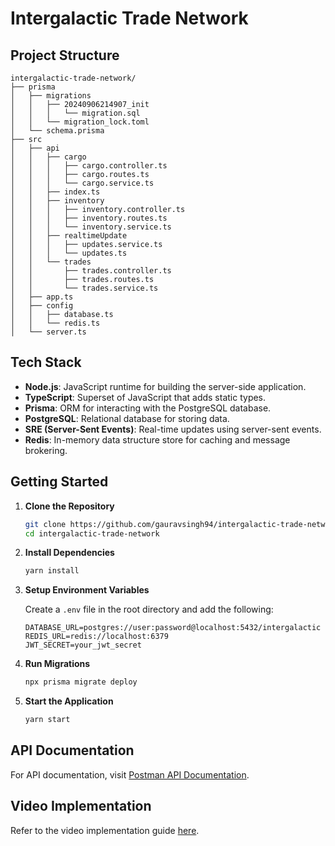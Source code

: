 # Intergalactic Trade Network

## Project Structure

```
intergalactic-trade-network/
├── prisma
│   ├── migrations
│   │   ├── 20240906214907_init
│   │   │   └── migration.sql
│   │   └── migration_lock.toml
│   └── schema.prisma
├── src
│   ├── api
│   │   ├── cargo
│   │   │   ├── cargo.controller.ts
│   │   │   ├── cargo.routes.ts
│   │   │   └── cargo.service.ts
│   │   ├── index.ts
│   │   ├── inventory
│   │   │   ├── inventory.controller.ts
│   │   │   ├── inventory.routes.ts
│   │   │   └── inventory.service.ts
│   │   ├── realtimeUpdate
│   │   │   ├── updates.service.ts
│   │   │   └── updates.ts
│   │   └── trades
│   │       ├── trades.controller.ts
│   │       ├── trades.routes.ts
│   │       └── trades.service.ts
│   ├── app.ts
│   ├── config
│   │   ├── database.ts
│   │   └── redis.ts
│   └── server.ts
```

## Tech Stack

- **Node.js**: JavaScript runtime for building the server-side application.
- **TypeScript**: Superset of JavaScript that adds static types.
- **Prisma**: ORM for interacting with the PostgreSQL database.
- **PostgreSQL**: Relational database for storing data.
- **SRE (Server-Sent Events)**: Real-time updates using server-sent events.
- **Redis**: In-memory data structure store for caching and message brokering.

## Getting Started

1. **Clone the Repository**

   ```bash
   git clone https://github.com/gauravsingh94/intergalactic-trade-network.git
   cd intergalactic-trade-network
   ```

2. **Install Dependencies**

   ```bash
   yarn install
   ```

3. **Setup Environment Variables**

   Create a `.env` file in the root directory and add the following:

   ```env
   DATABASE_URL=postgres://user:password@localhost:5432/intergalactic
   REDIS_URL=redis://localhost:6379
   JWT_SECRET=your_jwt_secret
   ```

4. **Run Migrations**

   ```bash
   npx prisma migrate deploy
   ```

5. **Start the Application**

   ```bash
   yarn start
   ```

## API Documentation

For API documentation, visit [Postman API Documentation](https://documenter.getpostman.com/view/25129739/2sAXjRVpBx#9160f09f-257d-4a0d-b880-6fd88d8674c6).

## Video Implementation

Refer to the video implementation guide [here](https://youtu.be/ZKplAxCu2lM?si=YurfTCjeIwqKiXIb).
